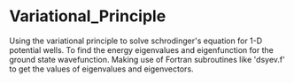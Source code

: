 # Variational_Principle
Using the variational principle to solve schrodinger's equation for 1-D potential wells.
To find the energy eigenvalues and eigenfunction for the ground state wavefunction.
Making use of Fortran subroutines like 'dsyev.f' to get the values of eigenvalues and eigenvectors.
